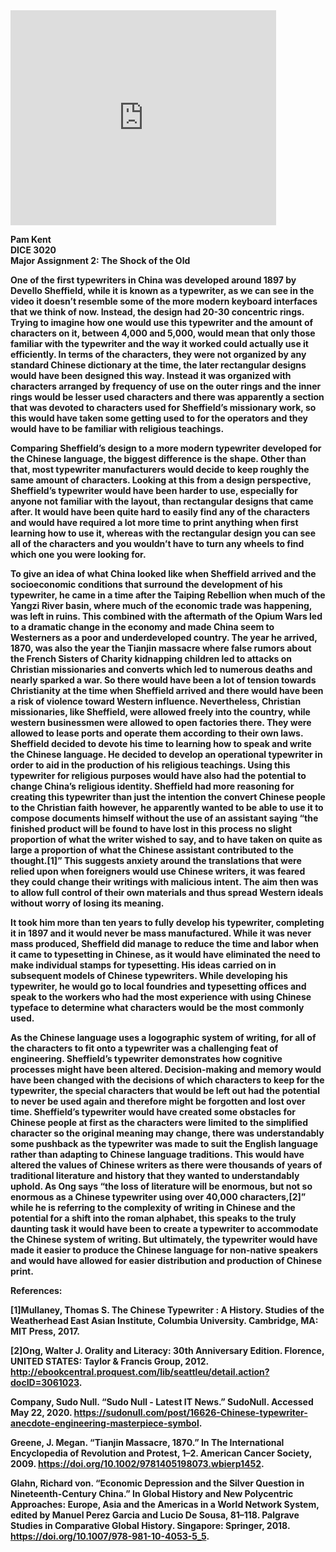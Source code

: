 
<iframe  width="425" height="344" src="https://youtu.be/embed/jhIOAvkNvdo" frameborder="0" allowfullscreen></iframe> 

 <strong>Pam Kent <br>
 <strong>DICE 3020 <br>
 <strong>Major Assignment 2: The Shock of the Old<br>
 
 One of the first typewriters in China was developed around 1897 by Devello Sheffield, while it is known as a typewriter, as we can see in the video it doesn’t resemble some of the more modern keyboard interfaces that we think of now.  Instead, the design had 20-30 concentric rings.  Trying to imagine how one would use this typewriter and the amount of characters on it, between 4,000 and 5,000, would mean that only those familiar with the typewriter and the way it worked could actually use it efficiently.  In terms of the characters, they were not organized by any standard Chinese dictionary at the time, the later rectangular designs would have been designed this way.  Instead it was organized with characters arranged by frequency of use on the outer rings and the inner rings would be lesser used characters and there was apparently a section that was devoted to characters used for Sheffield’s missionary work, so this would have taken some getting used to for the operators and they would have to be familiar with religious teachings.
 
Comparing Sheffield’s design to a more modern typewriter developed for the Chinese language, the biggest difference is the shape.  Other than that, most typewriter manufacturers would decide to keep roughly the same amount of characters.  Looking at this from a design perspective, Sheffield’s typewriter would have been harder to use, especially for anyone not familiar with the layout, than rectangular designs that came after.  It would have been quite hard to easily find any of the characters and would have required a lot more time to print anything when first learning how to use it, whereas with the rectangular design you can see all of the characters and you wouldn’t have to turn any wheels to find which one you were looking for. 
     
To give an idea of what China looked like when Sheffield arrived and the socioeconomic conditions that surround the development of his typewriter, he came in a time after the Taiping Rebellion when much of the Yangzi River basin, where much of the economic trade was happening, was left in ruins.  This combined with the aftermath of the Opium Wars led to a dramatic change in the economy and made China seem to Westerners as a poor and underdeveloped country.  The year he arrived, 1870, was also the year the Tianjin massacre where false rumors about the French Sisters of Charity kidnapping children led to attacks on Christian missionaries and converts which led to numerous deaths and nearly sparked a war.  So there would have been a lot of tension towards Christianity at the time when Sheffield arrived and there would have been a risk of violence toward Western influence.  Nevertheless, Christian missionaries, like Sheffield, were allowed freely into the country, while western businessmen were allowed to open factories there. They were allowed to lease ports and operate them according to their own laws.  Sheffield decided to devote his time to learning how to speak and write the Chinese language.  He decided to develop an operational typewriter in order to aid in the production of his religious teachings.  Using this typewriter for religious purposes would have also had the potential to change China’s religious identity.  Sheffield had more reasoning for creating this typewriter than just the intention the convert Chinese people to the Christian faith however, he apparently wanted to be able to use it to compose documents himself without the use of an assistant saying “the finished product will be found to have lost in this process no slight proportion of what the writer wished to say, and to have taken on quite as large a proportion of what the Chinese assistant contributed to the thought.[1]”  This suggests anxiety around the translations that were relied upon when foreigners would use Chinese writers, it was feared they could change their writings with malicious intent.  The aim then was to allow full control of their own materials and thus spread Western ideals without worry of losing its meaning.      
 
It took him more than ten years to fully develop his typewriter, completing it in 1897 and it would never be mass manufactured.  While it was never mass produced, Sheffield did manage to reduce the time and labor when it came to typesetting in Chinese, as it would have eliminated the need to make individual stamps for typesetting.  His ideas carried on in subsequent models of Chinese typewriters.  While developing his typewriter, he would go to local foundries and typesetting offices and speak to the workers who had the most experience with using Chinese typeface to determine what characters would be the most commonly used.  
 
As the Chinese language uses a logographic system of writing, for all of the characters to fit onto a typewriter was a challenging feat of engineering.  Sheffield’s typewriter demonstrates how cognitive processes might have been altered.  Decision-making and memory would have been changed with the decisions of which characters to keep for the typewriter, the special characters that would be left out had the potential to never be used again and therefore might be forgotten and lost over time.  Sheffield’s typewriter would have created some obstacles for Chinese people at first as the characters were limited to the simplified character so the original meaning may change, there was understandably some pushback as the typewriter was made to suit the English language rather than adapting to Chinese language traditions.  This would have altered the values of Chinese writers as there were thousands of years of traditional literature and history that they wanted to understandably uphold.  As Ong says “the loss of literature will be enormous, but not so enormous as a Chinese typewriter using over 40,000 characters,[2]” while he is referring to the complexity of writing in Chinese and the potential for a shift into the roman alphabet, this speaks to the truly daunting task it would have been to create a typewriter to accommodate the Chinese  system of writing.  But ultimately, the typewriter would have made it easier to produce the Chinese language for non-native speakers and would have allowed for easier distribution and production of Chinese print.  
 
  
 
 
 
 References:<br>
 
 [1]Mullaney, Thomas S. The Chinese Typewriter : A History. Studies of the
       Weatherhead East Asian Institute, Columbia University. Cambridge, MA: MIT Press,
       2017.
 
 [2]Ong, Walter J. Orality and Literacy: 30th Anniversary Edition. Florence, UNITED STATES: Taylor & Francis Group, 2012. http://ebookcentral.proquest.com/lib/seattleu/detail.action?docID=3061023.
 
 Company, Sudo Null. “Sudo Null - Latest IT News.” SudoNull. Accessed May 22, 2020. https://sudonull.com/post/16626-Chinese-typewriter-anecdote-engineering-masterpiece-symbol.
 
 Greene, J. Megan. “Tianjin Massacre, 1870.” In The International Encyclopedia of Revolution and Protest, 1–2. American Cancer Society, 2009. https://doi.org/10.1002/9781405198073.wbierp1452.
 
 Glahn, Richard von. “Economic Depression and the Silver Question in Nineteenth-Century China.” In Global History and New Polycentric Approaches: Europe, Asia and the Americas in a World Network System, edited by Manuel Perez Garcia and Lucio De Sousa, 81–118. Palgrave Studies in Comparative Global History. Singapore: Springer, 2018. https://doi.org/10.1007/978-981-10-4053-5_5.
 
 

